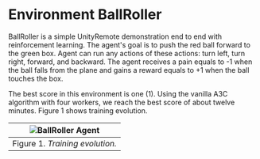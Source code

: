 # Environment BallRoller

BallRoller is a simple UnityRemote demonstration end to end with reinforcement learning. The agent's goal is to push the red ball forward to the green box.  Agent can run any actions of these actions: turn left, turn right, forward, and backward. The agent receives a pain equals to -1 when the ball falls from the plane and gains a reward equals to +1 when the ball touches the box. 

The best score in this environment is one (1). Using the vanilla A3C algorithm with four workers, we reach the best score of about twelve minutes. Figure 1 shows training evolution.

| ![BallRoller Agent](images/ballrollertraining.png) |
| :--: |
| Figure 1. *Training evolution.* |